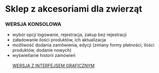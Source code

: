 # Sklep z akcesoriami dla zwierząt
### WERSJA KONSOLOWA
- wybór opcji logowanie, rejestracja, zakup bez rejestracji
- załadowanie ilości produktów, ich aktualizacja
- możliwość dodania zamówienia, edycji (zmiany formy płatności, ilości produktów, dodanie nowych)
- wyświetlanie historii zamówień
<br></br>
[WERSJA Z INTERFEJSEM GRAFICZNYM](https://github.com/MariaBrodowska/graficzny_sklep_internetowy)
